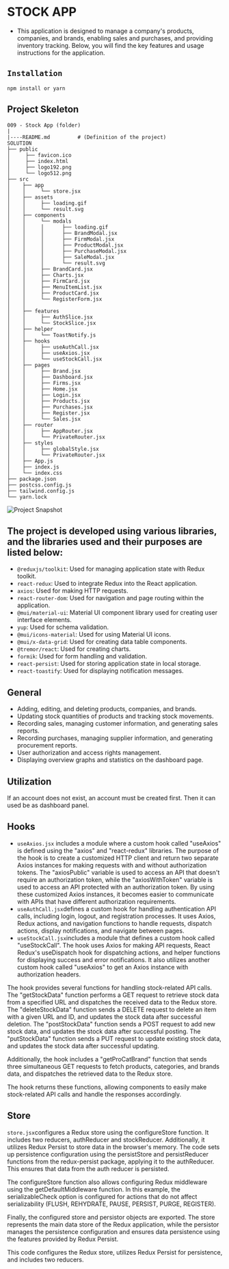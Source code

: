# STOCK APP

- This application is designed to manage a company's products, companies, and brands, enabling sales and purchases, and providing inventory tracking. Below, you will find the key features and usage instructions for the application.

## `Installation`

```
npm install or yarn
```


## Project Skeleton

```
009 - Stock App (folder)
|
|----README.md         # (Definition of the project)
SOLUTION
├── public
│     ├── favicon.ico
│     ├── index.html
│     ├── logo192.png
│     └── logo512.png
├── src
│    ├── app
│    │     └── store.jsx
│    ├── assets
│    │     ├── loading.gif
│    │     └── result.svg
│    ├── components
│    │     └── modals
│    │     │      ├── loading.gif
│    │     │      ├── BrandModal.jsx
│    │     │      ├── FirmModal.jsx
│    │     │      ├── ProductModal.jsx
│    │     │      ├── PurchaseModal.jsx
│    │     │      ├── SaleModal.jsx
│    │     │      └── result.svg
│    │     ├── BrandCard.jsx
│    │     ├── Charts.jsx
│    │     ├── FirmCard.jsx
│    │     ├── MenuItemList.jsx
│    │     ├── ProductCard.jsx
│    │     └── RegisterForm.jsx
│    │     
│    ├── features
│    │     ├── AuthSlice.jsx
│    │     └── StockSlice.jsx
│    ├── helper
│    │     └── ToastNotify.js
│    ├── hooks
│    │     ├── useAuthCall.jsx
│    │     ├── useAxios.jsx
│    │     └── useStockCall.jsx
│    ├── pages
│    │     ├── Brand.jsx
│    │     ├── Dashboard.jsx
│    │     ├── Firms.jsx
│    │     ├── Home.jsx
│    │     ├── Login.jsx
│    │     ├── Products.jsx
│    │     ├── Purchases.jsx
│    │     ├── Register.jsx
│    │     └── Sales.jsx
│    ├── router
│    │     ├── AppRouter.jsx
│    │     └── PrivateRouter.jsx
│    ├── styles
│    │     ├── globalStyle.jsx
│    │     └── PrivateRouter.jsx
│    ├── App.js
│    ├── index.js
│    └── index.css
├── package.json
├── postcss.config.js
├── tailwind.config.js
└── yarn.lock
```

![Project Snapshot](StockApp.gif)

## The project is developed using various libraries, and the libraries used and their purposes are listed below:

- `@reduxjs/toolkit`: Used for managing application state with Redux toolkit.
- `react-redux`: Used to integrate Redux into the React application.
- `axios`: Used for making HTTP requests.
- `react-router-dom`: Used for navigation and page routing within the application.
- `@mui/material-ui`: Material UI component library used for creating user interface elements.
- `yup`: Used for schema validation.
- `@mui/icons-material`: Used for using Material UI icons.
- `@mui/x-data-grid`: Used for creating data table components.
- `@tremor/react`: Used for creating charts.
- `formik`: Used for form handling and validation.
- `react-persist`: Used for storing application state in local storage.
- `react-toastify`: Used for displaying notification messages.

## General

- Adding, editing, and deleting products, companies, and brands.
- Updating stock quantities of products and tracking stock movements.
- Recording sales, managing customer information, and generating sales reports.
- Recording purchases, managing supplier information, and generating procurement reports.
- User authorization and access rights management.
- Displaying overview graphs and statistics on the dashboard page.


## Utilization

If an account does not exist, an account must be created first. Then it can used be as dashboard panel.
## Hooks

- `useAxios.jsx` includes a module where a custom hook called "useAxios" is defined using the "axios" and "react-redux" libraries. The purpose of the hook is to create a customized HTTP client and return two separate Axios instances for making requests with and without authorization tokens. The "axiosPublic" variable is used to access an API that doesn't require an authorization token, while the "axiosWithToken" variable is used to access an API protected with an authorization token. By using these customized Axios instances, it becomes easier to communicate with APIs that have different authorization requirements. 
- `useAuthCall.jsx`defines a custom hook for handling authentication API calls, including login, logout, and registration processes. It uses Axios, Redux actions, and navigation functions to handle requests, dispatch actions, display notifications, and navigate between pages.
- `useStockCall.jsx`includes a module that defines a custom hook called "useStockCall". The hook uses Axios for making API requests, React Redux's useDispatch hook for dispatching actions, and helper functions for displaying success and error notifications. It also utilizes another custom hook called "useAxios" to get an Axios instance with authorization headers.

The hook provides several functions for handling stock-related API calls. The "getStockData" function performs a GET request to retrieve stock data from a specified URL and dispatches the received data to the Redux store. The "deleteStockData" function sends a DELETE request to delete an item with a given URL and ID, and updates the stock data after successful deletion. The "postStockData" function sends a POST request to add new stock data, and updates the stock data after successful posting. The "putStockData" function sends a PUT request to update existing stock data, and updates the stock data after successful updating.

Additionally, the hook includes a "getProCatBrand" function that sends three simultaneous GET requests to fetch products, categories, and brands data, and dispatches the retrieved data to the Redux store.

The hook returns these functions, allowing components to easily make stock-related API calls and handle the responses accordingly.


## Store

`store.jsx`configures a Redux store using the configureStore function. It includes two reducers, authReducer and stockReducer. Additionally, it utilizes Redux Persist to store data in the browser's memory. The code sets up persistence configuration using the persistStore and persistReducer functions from the redux-persist package, applying it to the authReducer. This ensures that data from the auth reducer is persisted.

The configureStore function also allows configuring Redux middleware using the getDefaultMiddleware function. In this example, the serializableCheck option is configured for actions that do not affect serializability (FLUSH, REHYDRATE, PAUSE, PERSIST, PURGE, REGISTER).

Finally, the configured store and persistor objects are exported. The store represents the main data store of the Redux application, while the persistor manages the persistence configuration and ensures data persistence using the features provided by Redux Persist.

This code configures the Redux store, utilizes Redux Persist for persistence, and includes two reducers.
